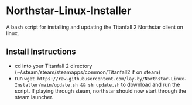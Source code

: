 # Northstar-Linux-Installer
A bash script for installing and updating the Titanfall 2 Northstar client on linux.

## Install Instructions
- cd into your Titanfall 2 directory (~/.steam/steam/steamapps/common/Titanfall2 if on steam)
- run `wget https://raw.githubusercontent.com/lay-by/Northstar-Linux-Installer/main/update.sh && sh update.sh` to download and run the script.
If playing through steam, northstar should now start through the steam launcher. 
